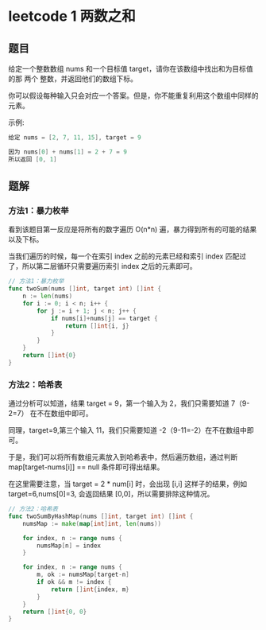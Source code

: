 # leetcode 1 两数之和

## 题目

给定一个整数数组 nums 和一个目标值 target，请你在该数组中找出和为目标值的那 两个 整数，并返回他们的数组下标。

你可以假设每种输入只会对应一个答案。但是，你不能重复利用这个数组中同样的元素。

示例:

```go
给定 nums = [2, 7, 11, 15], target = 9

因为 nums[0] + nums[1] = 2 + 7 = 9
所以返回 [0, 1]
```

## 题解

### 方法1：暴力枚举

看到该题目第一反应是将所有的数字遍历 O(n*n) 遍，暴力得到所有的可能的结果以及下标。

当我们遍历的时候，每一个在索引 index 之前的元素已经和索引 index 匹配过了，所以第二层循环只需要遍历索引 index 之后的元素即可。

```go
// 方法1：暴力枚举
func twoSum(nums []int, target int) []int {
	n := len(nums)
	for i := 0; i < n; i++ {
		for j := i + 1; j < n; j++ {
			if nums[i]+nums[j] == target {
				return []int{i, j}
			}
		}
	}
	return []int{0}
}
```

### 方法2：哈希表

通过分析可以知道，结果 target = 9，第一个输入为 2，我们只需要知道 7（9-2=7） 在不在数组中即可。

同理，target=9,第三个输入 11，我们只需要知道 -2（9-11=-2）在不在数组中即可。

于是，我们可以将所有数组元素放入到哈希表中，然后遍历数组，通过判断 map[target-nums[i]] == null 条件即可得出结果。

在这里需要注意，当 target = 2 * num[i] 时，会出现 [i,i] 这样子的结果，例如 target=6,nums[0]=3, 会返回结果 [0,0]，所以需要排除这种情况。

```go
// 方法2：哈希表
func twoSumByHashMap(nums []int, target int) []int {
	numsMap := make(map[int]int, len(nums))

	for index, n := range nums {
		numsMap[n] = index
	}

	for index, n := range nums {
		m, ok := numsMap[target-n]
		if ok && m != index {
			return []int{index, m}
		}
	}
	return []int{0, 0}
}
```